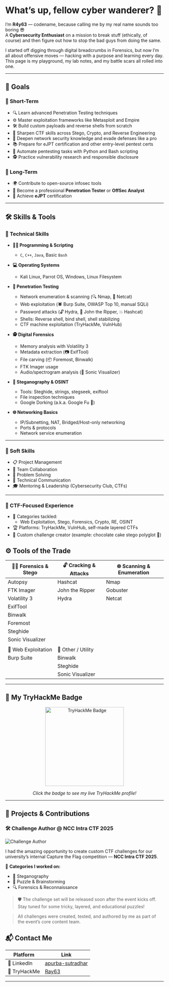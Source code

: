 # What’s up, fellow cyber wanderer? 👾

I’m **R4y63** — codename, because calling me by my real name sounds too boring 😎  
A **Cybersecurity Enthusiast** on a mission to break stuff (ethically, of course) and then figure out how to stop the bad guys from doing the same.

I started off digging through digital breadcrumbs in Forensics, but now I’m all about offensive moves — hacking with a purpose and learning every day.  
This page is my playground, my lab notes, and my battle scars all rolled into one.

---

## 🎯 Goals
### 📌 Short-Term
- 🔍 Learn advanced Penetration Testing techniques  
- ⚙️ Master exploitation frameworks like Metasploit and Empire  
- 🛠️ Build custom payloads and reverse shells from scratch  
- 🧩 Sharpen CTF skills across Stego, Crypto, and Reverse Engineering  
- 🔐 Deepen network security knowledge and evade defenses like a pro  
- 📚 Prepare for eJPT certification and other entry-level pentest certs  
- 🤖 Automate pentesting tasks with Python and Bash scripting  
- 🕵️ Practice vulnerability research and responsible disclosure  


### 🧠 Long-Term
- 🌍 Contribute to open-source infosec tools
- 🧠 Become a professional **Penetration Tester** or **OffSec Analyst**
- 📜 Achieve **eJPT** certification

---

## 🛠️ Skills & Tools

### 🧷 Technical Skills

- **🧑‍💻 Programming & Scripting**
  - `C`, `C++`, `Java`, Basic `Bash`

- **💻 Operating Systems**
  - Kali Linux, Parrot OS, Windows, Linux Filesystem

- **🧪 Penetration Testing**
  - Network enumeration & scanning (🔍 Nmap, 🧠 Netcat)
  - Web exploitation (🕷️ Burp Suite, OWASP Top 10, manual SQLi)
  - Password attacks (🔓 Hydra, 🧠 John the Ripper, 💥 Hashcat)
  - Shells: Reverse shell, bind shell, shell stabilizing
  - CTF machine exploitation (TryHackMe, VulnHub)

- **🕵️ Digital Forensics**
  - Memory analysis with Volatility 3
  - Metadata extraction (📷 ExifTool)
  - File carving (📦 Foremost, Binwalk)
  - FTK Imager usage
  - Audio/spectrogram analysis (🎵 Sonic Visualizer)

- **🧙 Steganography & OSINT**
  - Tools: Steghide, strings, stegseek, exiftool
  - File inspection techniques
  - Google Dorking (a.k.a. Google Fu 🧠)

- **🌐 Networking Basics**
  - IP/Subnetting, NAT, Bridged/Host-only networking
  - Ports & protocols
  - Network service enumeration

---

### 💼 Soft Skills

- 📋 Project Management
- 👥 Team Collaboration
- 🧠 Problem Solving
- 🎤 Technical Communication
- 🎓 Mentoring & Leadership (Cybersecurity Club, CTFs)

---

### 🧩 CTF-Focused Experience

- 🔐 Categories tackled:
  - Web Exploitation, Stego, Forensics, Crypto, RE, OSINT
- 🏆 Platforms: TryHackMe, VulnHub, self-made layered CTFs
- 🧠 Custom challenge creator (example: chocolate cake stego polyglot 🍰)
## ⚙️ Tools of the Trade

| 🕵️‍♀️ Forensics & Stego     | 🔓 Cracking & Attacks         | 🌐 Scanning & Enumeration   |
|-----------------------------|-------------------------------|------------------------------|
| Autopsy                     | Hashcat                       | Nmap                         |
| FTK Imager                  | John the Ripper               | Gobuster                     |
| Volatility 3                | Hydra                         | Netcat                       |
| ExifTool                    |                               |                              |
| Binwalk                     |                               |                              |
| Foremost                    |                               |                              |
| Steghide                    |                               |                              |
| Sonic Visualizer            |                               |                              |
|                             |                               |                              |
| 🧪 Web Exploitation         | 🧠 Other / Utility             |                              |
| Burp Suite                  | Binwalk                       |                              |
|                             | Steghide                      |                              |
|                             | Sonic Visualizer              |                              |
-----------

## 🏅 My TryHackMe Badge

<p align="center">
  <a href="https://tryhackme.com/p/Ray63" target="_blank" rel="noopener noreferrer">
    <img src="https://tryhackme-badges.s3.amazonaws.com/Ray63.png" alt="TryHackMe Badge" width="250" />
  </a>
</p>

<p align="center">
  <i>Click the badge to see my live TryHackMe profile!</i>
</p>

---
## 📂 Projects & Contributions

### 🛠️ Challenge Author @ NCC Intra CTF 2025

![Challenge Author](https://img.shields.io/badge/NCC%20CTF%202025-Challenge%20Author-%2300ffcc?style=for-the-badge&logo=target&logoColor=black)

I had the amazing opportunity to create custom CTF challenges for our university’s internal Capture the Flag competition — **NCC Intra CTF 2025**.

🧠 **Categories I worked on:**
- 🥷 Steganography
- 🧩 Puzzle & Brainstorming
- 🔍 Forensics & Reconnaissance

> 🛡️ The challenge set will be released soon after the event kicks off.  
> Stay tuned for some tricky, layered, and educational puzzles!  

> All challenges were created, tested, and authored by me as part of the event’s core content team.


## 📬 Contact Me

| Platform    | Link                                                                                   |
| ----------- | -------------------------------------------------------------------------------------- |
| 💼 LinkedIn | [apurba-sutradhar](https://www.linkedin.com/in/apurba-sutradhar-1938a82bb/)            |
| 🧠 TryHackMe| [Ray63](https://tryhackme.com/p/Ray63)                                                |

---
